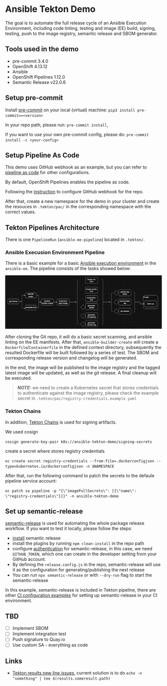 # Ansible Tekton Demo

The goal is to automate the full release cycle of an Ansible Execution Environment,
including code linting, testing and image (EE) build, signing, testing, push to the image registry, semantic release and SBOM generator.

## Tools used in the demo

- pre-commit 3.4.0
- OpenShift 4.13.12
- Ansible
- OpenShift Pipelines 1.12.0
- Semantic Release v22.0.6

## Setup pre-commit

Install [pre-commit](https://pre-commit.com/) on your local (virtual)
machine: `pip3 install pre-commit==<version>`

In your repo path, please run: `pre-commit install`,

If you want to use your own pre-commit config, please do:
`pre-commit install -c <your-config>`

## Setup Pipeline As Code

This demo uses GitHub webhook as an example, but you can refer to
[pipeline as code](https://pipelinesascode.com/) for other configurations.

By default, OpenShift Pipelines enables the pipeline as code.

Following the [instruction](https://pipelinesascode.com/docs/install/github_webhook/)
to configure GitHub webhook for the repo.

After that, create a new namespace for the demo in your cluster and create the resouces
in `.tekton/pac/` in the corresponding namespace with the correct values.

## Tekton Pipelines Architecture

There is one `PipelineRun` (`ansible-ee-pipeline`) located in `.tekton/`.

### Ansible Execusion Environment Pipeline

There is a basic example for a basic [Ansible execution
environment](https://docs.ansible.com/automation-controller/latest/html/userguide/execution_environments.html)
in the `ansible-ee`.
The pipeline consists of the tasks showed below:

![figure](./assets/ansible-ee-pipeline.png)

After cloning the Git repo, it will do a basic secret scanning, and ansible linting on the
EE manifests. After that, `ansible-builder-create` will create a `Dockerfile`/`Containerfile`
in the defined context directory, subsequently the resulted Dockerfile will be built followed by
a series of test. The SBOM and corresponding release version and changelog will be generated.

In the end, the image will be published to the image registry and the tagged latest image will be
updated, as well as the git release. A final cleanup will be executed.

> **_NOTE:_** we need to create a Kubernetes secret that stores credentials to authenticate against the image
> registry, please check the example secret in `.tekton/pac/registry-credentials.example.yaml`

### Tekton Chains

In addition, [Tekton Chains](https://tekton.dev/docs/chains/) is used for signing artifacts.

We used cosign

`cosign generate-key-pair k8s://ansible-tekton-demo/signing-secrets`

create a secret where stores registry credentials

`oc create secret registry-credentials --from-file=.dockerconfigjson --type=kubernetes.io/dockerconfigjson -n $NAMESPACE`

After that, run the following command to patch the secrets to the defaule pipeline service account:

`oc patch sa pipeline -p "{\"imagePullSecrets\": [{\"name\": \"registry-credentials\"}]}" -n ansible-tekton-demo`

## Set up semantic-release

[semantic-release](https://github.com/semantic-release/semantic-release) is used for automating
the whole package release workflow. If you want to test it locally, please follow the steps:

- [install](https://github.com/semantic-release/semantic-release/blob/4711a381965986ef2e27828c75146261e2cddd6f/docs/usage/installation.md#installation) semantic release
- install the plugins by running `npm clean-install` in the repo path
- configure [authentication](https://github.com/semantic-release/semantic-release/blob/4711a381965986ef2e27828c75146261e2cddd6f/docs/usage/ci-configuration.md#authentication) for semantic-release, in this case, we need `GITHUB_TOKEN`, which one can create in the developer setting from your GitHub account.
- By defining the `release.config.js` in the repo, semantic-release will use it as the configuration for generating/publishing the next release
- You can run `npx semantic-release` or with `--dry-run` flag to start the semantic-release

In this example, semantic-release is included in Tekton pipeline, there are other [CI configuration examples](https://github.com/semantic-release/semantic-release/blob/4711a381965986ef2e27828c75146261e2cddd6f/docs/recipes/ci-configurations/README.md) for setting up semantic-release in your CI environment.

## TBD

- [ ] Implement SBOM
- [ ] Implement integration test
- [ ] Push signature to Quay.io
- [ ] Use custom SA - everything as code

## Links

- [Tekton results new line issues](https://github.com/tektoncd/pipeline/issues/2936),
    current solution is to do `echo -n "something" | tee $(results.someresult.path)`
